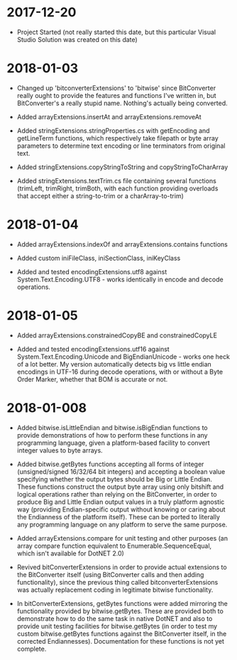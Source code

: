 # 2017-12-20

* Project Started (not really started this date, but this particular Visual Studio Solution was created on this date)

# 2018-01-03

* Changed up 'bitconverterExtensions' to 'bitwise' since BitConverter really ought to provide the features and functions I've written in, but BitConverter's a really stupid name.  Nothing's actually being converted.

* Added arrayExtensions.insertAt and arrayExtensions.removeAt

* Added stringExtensions.stringProperties.cs with getEncoding and getLineTerm functions, which respectively take filepath or byte array parameters to determine text encoding or line terminators from original text.

* Added stringExtensions.copyStringToString and copyStringToCharArray

* Added stringExtensions.textTrim.cs file containing several functions (trimLeft, trimRight, trimBoth, with each function providing overloads that accept either a string-to-trim or a charArray-to-trim)

# 2018-01-04

* Added arrayExtensions.indexOf and arrayExtensions.contains functions

* Added custom iniFileClass, iniSectionClass, iniKeyClass

* Added and tested encodingExtensions.utf8 against System.Text.Encoding.UTF8 - works identically in encode and decode operations.

# 2018-01-05

* Added arrayExtensions.constrainedCopyBE and constrainedCopyLE

* Added and tested encodingExtensions.utf16 against System.Text.Encoding.Unicode and BigEndianUnicode - works one heck of a lot better.  My version automatically detects big vs little endian encodings in UTF-16 during decode operations, with or without a Byte Order Marker, whether that BOM is accurate or not.

# 2018-01-008

* Added bitwise.isLittleEndian and bitwise.isBigEndian functions to provide demonstrations of how to perform these functions in any programming language, given a platform-based facility to convert integer values to byte arrays.

* Added bitwise.getBytes functions accepting all forms of integer (unsigned/signed 16/32/64 bit integers) and accepting a boolean value specifying whether the output bytes should be Big or Little Endian.  These functions construct the output byte array using only bitshift and logical operations rather than relying on the BitConverter, in order to produce Big and Little Endian output values in a truly platform agnostic way (providing Endian-specific output without knowing or caring about the Endianness of the platform itself).  These can be ported to literally any programming language on any platform to serve the same purpose.

* Added arrayExtensions.compare<T> for unit testing and other purposes (an array compare function equivalent to Enumerable.SequenceEqual, which isn't available for DotNET 2.0)

* Revived bitConverterExtensions in order to provide actual extensions to the BitConverter itself (using BitConverter calls and then adding functionality), since the previous thing called bitconverterExtensions was actually replacement coding in legitimate bitwise functionality.

* In bitConverterExtensions, getBytes functions were added mirroring the functionality provided by bitwise.getBytes.  These are provided both to demonstrate how to do the same task in native DotNET and also to provide unit testing facilities for bitwise.getBytes (in order to test my custom bitwise.getBytes functions against the BitConverter itself, in the corrected Endiannesses).  Documentation for these functions is not yet complete.